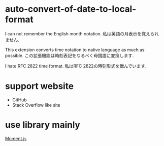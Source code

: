 # auto-convert-of-date-to-local-format

I can not remember the English month notation.
私は英語の月表示を覚えられません.

This extension converts time notation to native language as much as possible.
この拡張機能は時刻表記をなるべく母国語に変換します.

I hate RFC 2822 time format.
私はRFC 2822の時刻形式を憎んでいます.

# support website

* GitHub
* Stack Overflow like site

# use library mainly

[Moment.js](https://momentjs.com/)
